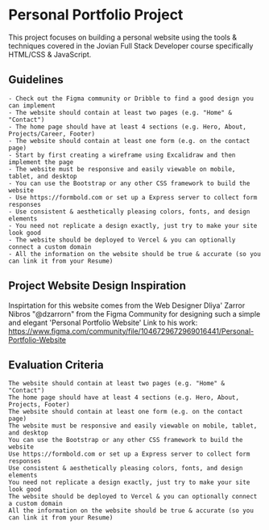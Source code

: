 # Personal Portfolio Project

This project focuses on building a personal website using the tools &amp; techniques covered in the Jovian Full Stack Developer course specifically HTML/CSS & JavaScript.

## Guidelines

    - Check out the Figma community or Dribble to find a good design you can implement
    - The website should contain at least two pages (e.g. "Home" & "Contact")
    - The home page should have at least 4 sections (e.g. Hero, About, Projects/Career, Footer)
    - The website should contain at least one form (e.g. on the contact page)
    - Start by first creating a wireframe using Excalidraw and then implement the page
    - The website must be responsive and easily viewable on mobile, tablet, and desktop
    - You can use the Bootstrap or any other CSS framework to build the website
    - Use https://formbold.com or set up a Express server to collect form responses
    - Use consistent & aesthetically pleasing colors, fonts, and design elements
    - You need not replicate a design exactly, just try to make your site look good
    - The website should be deployed to Vercel & you can optionally connect a custom domain
    - All the information on the website should be true & accurate (so you can link it from your Resume)

## Project Website Design Inspiration

Inspirtation for this website comes from the Web Designer Dliya' Zarror Nibros "@dzarrorn" from the Figma Community for designing such a simple and elegant 'Personal Portfolio Website'
Link to his work: https://www.figma.com/community/file/1046729672969016441/Personal-Portfolio-Website

## Evaluation Criteria

    The website should contain at least two pages (e.g. "Home" & "Contact")
    The home page should have at least 4 sections (e.g. Hero, About, Projects, Footer)
    The website should contain at least one form (e.g. on the contact page)
    The website must be responsive and easily viewable on mobile, tablet, and desktop
    You can use the Bootstrap or any other CSS framework to build the website
    Use https://formbold.com or set up a Express server to collect form responses
    Use consistent & aesthetically pleasing colors, fonts, and design elements
    You need not replicate a design exactly, just try to make your site look good
    The website should be deployed to Vercel & you can optionally connect a custom domain
    All the information on the website should be true & accurate (so you can link it from your Resume)

